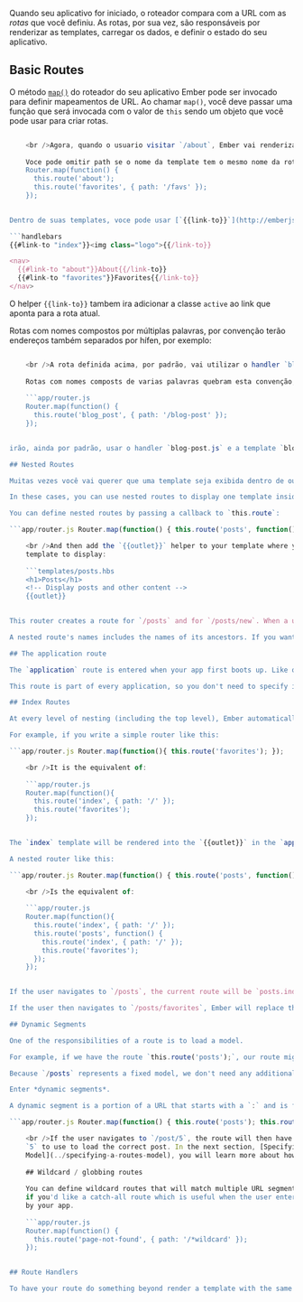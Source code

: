 Quando seu aplicativo for iniciado, o roteador compara com a URL com as *rotas* que você definiu. As rotas, por sua vez, são responsáveis por renderizar as templates, carregar os dados, e definir o estado do seu aplicativo.

## Basic Routes

O método [`map()`](http://emberjs.com/api/classes/Ember.Router.html#method_map) do roteador do seu aplicativo Ember pode ser invocado para definir mapeamentos de URL. Ao chamar `map()`, você deve passar uma função que será invocada com o valor de `this` sendo um objeto que você pode usar para criar rotas.

```app/router.js Router.map(function() { this.route('about', { path: '/about' }); this.route('favorites', { path: '/favs' }); });

    <br />Agora, quando o usuario visitar `/about`, Ember vai renderizar a template`about`. Visitar `/favs` irá renderizar a template `favorites`.
    
    Voce pode omitir path se o nome da template tem o mesmo nome da rota. ```app/router.js
    Router.map(function() {
      this.route('about');
      this.route('favorites', { path: '/favs' });
    });
    

Dentro de suas templates, voce pode usar [`{{link-to}}`](http://emberjs.com/api/classes/Ember.Templates.helpers.html#method_link-to) para navegar entre as rotas, usando o nome que voce definiu no método `route`.

```handlebars
{{#link-to "index"}}<img class="logo">{{/link-to}}

<nav>
  {{#link-to "about"}}About{{/link-to}}
  {{#link-to "favorites"}}Favorites{{/link-to}}
</nav>
```

O helper `{{link-to}}` tambem ira adicionar a classe `active` ao link que aponta para a rota atual.

Rotas com nomes compostos por múltiplas palavras, por convenção terão endereços também separados por hífen, por exemplo:

```app/router.js Router.map(function() { this.route('blog-post', { path: '/blog-post' }); });

    <br />A rota definida acima, por padrão, vai utilizar o handler `blog-post.js`, a template `blog-post.hbs`, e qualquer `{{link-to}}` helper vai utilizar `blog-post` para referencia-la.
    
    Rotas com nomes composts de varias palavras quebram esta convenção, como este:
    
    ```app/router.js
    Router.map(function() {
      this.route('blog_post', { path: '/blog-post' });
    });
    

irão, ainda por padrão, usar o handler `blog-post.js` e a template `blog-post.hbs`, mas o helper `{{link-to}}` vai referencia-la como `blog_post`.

## Nested Routes

Muitas vezes você vai querer que uma template seja exibida dentro de outra template. Por exemplo, em um blog, ao invés de ir de uma lista de posts para a criação de um novo post, voce pode querer que a pagina de criação de posts seja exibida ao lado da lista.

In these cases, you can use nested routes to display one template inside of another.

You can define nested routes by passing a callback to `this.route`:

```app/router.js Router.map(function() { this.route('posts', function() { this.route('new'); }); });

    <br />And then add the `{{outlet}}` helper to your template where you want the nested
    template to display:
    
    ```templates/posts.hbs
    <h1>Posts</h1>
    <!-- Display posts and other content -->
    {{outlet}}
    

This router creates a route for `/posts` and for `/posts/new`. When a user visits `/posts`, they'll simply see the `posts.hbs` template. (Below, [index routes](#toc_index-routes) explains an important addition to this.) When the user visits `posts/new`, they'll see the `posts/new.hbs` template rendered into the `{{outlet}}` of the `posts` template.

A nested route's names includes the names of its ancestors. If you want to transition to a route (either via `transitionTo` or `{{#link-to}}`), make sure to use the full route name (`posts.new`, not `new`).

## The application route

The `application` route is entered when your app first boots up. Like other routes, it will load a template with the same name (`application` in this case) by default. You should put your header, footer, and any other decorative content here. All other routes will render their templates into the `application.hbs` template's `{{outlet}}`.

This route is part of every application, so you don't need to specify it in your `app/router.js`.

## Index Routes

At every level of nesting (including the top level), Ember automatically provides a route for the `/` path named `index`. To see when a new level of nesting occurs, check the router, whenever you see a `function`, that's a new level.

For example, if you write a simple router like this:

```app/router.js Router.map(function(){ this.route('favorites'); });

    <br />It is the equivalent of:
    
    ```app/router.js
    Router.map(function(){
      this.route('index', { path: '/' });
      this.route('favorites');
    });
    

The `index` template will be rendered into the `{{outlet}}` in the `application` template. If the user navigates to `/favorites`, Ember will replace the `index` template with the `favorites` template.

A nested router like this:

```app/router.js Router.map(function() { this.route('posts', function() { this.route('favorites'); }); });

    <br />Is the equivalent of:
    
    ```app/router.js
    Router.map(function(){
      this.route('index', { path: '/' });
      this.route('posts', function() {
        this.route('index', { path: '/' });
        this.route('favorites');
      });
    });
    

If the user navigates to `/posts`, the current route will be `posts.index`, and the `posts/index` template will be rendered into the `{{outlet}}` in the `posts` template.

If the user then navigates to `/posts/favorites`, Ember will replace the `{{outlet}}` in the `posts` template with the `posts/favorites` template.

## Dynamic Segments

One of the responsibilities of a route is to load a model.

For example, if we have the route `this.route('posts');`, our route might load all of the blog posts for the app.

Because `/posts` represents a fixed model, we don't need any additional information to know what to retrieve. However, if we want a route to represent a single post, we would not want to have to hardcode every possible post into the router.

Enter *dynamic segments*.

A dynamic segment is a portion of a URL that starts with a `:` and is followed by an identifier.

```app/router.js Router.map(function() { this.route('posts'); this.route('post', { path: '/post/:post_id' }); });

    <br />If the user navigates to `/post/5`, the route will then have the `post_id` of
    `5` to use to load the correct post. In the next section, [Specifying a Route's
    Model](../specifying-a-routes-model), you will learn more about how to load a model.
    
    ## Wildcard / globbing routes
    
    You can define wildcard routes that will match multiple URL segments. This could be used, for example,
    if you'd like a catch-all route which is useful when the user enters an incorrect URL not managed
    by your app.
    
    ```app/router.js
    Router.map(function() {
      this.route('page-not-found', { path: '/*wildcard' });
    });
    

## Route Handlers

To have your route do something beyond render a template with the same name, you'll need to create a route handler. The following guides will explore the different features of route handlers. For more information on routes, see the API documentation for [the router](http://emberjs.com/api/classes/Ember.Router.html) and for [route handlers](http://emberjs.com/api/classes/Ember.Route.html).
